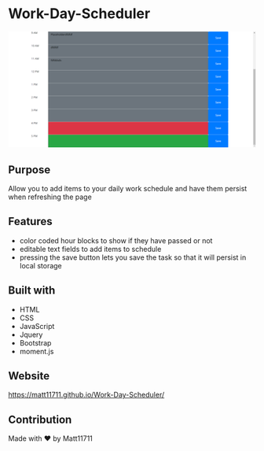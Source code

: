 # Work-Day-Scheduler
![Screenshot](./assets/images/screenshot.PNG)

## Purpose
Allow you to add items to your daily work schedule and have them persist when refreshing the page

## Features
* color coded hour blocks to show if they have passed or not
* editable text fields to add items to schedule
* pressing the save button lets you save the task so that it will persist in local storage

## Built with
* HTML
* CSS
* JavaScript
* Jquery
* Bootstrap
* moment.js

## Website 
https://matt11711.github.io/Work-Day-Scheduler/

## Contribution
Made with ❤️ by Matt11711